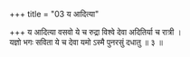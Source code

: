 +++
title = "03 य आदित्या"

+++
य आदित्या वसवो ये च रुद्रा विश्वे देवा अदितिर्या च रात्री ।  
यज्ञो भगः सविता ये च देवा यमो ऽस्मै पुनरसुं दधातु ॥ ३ ॥
